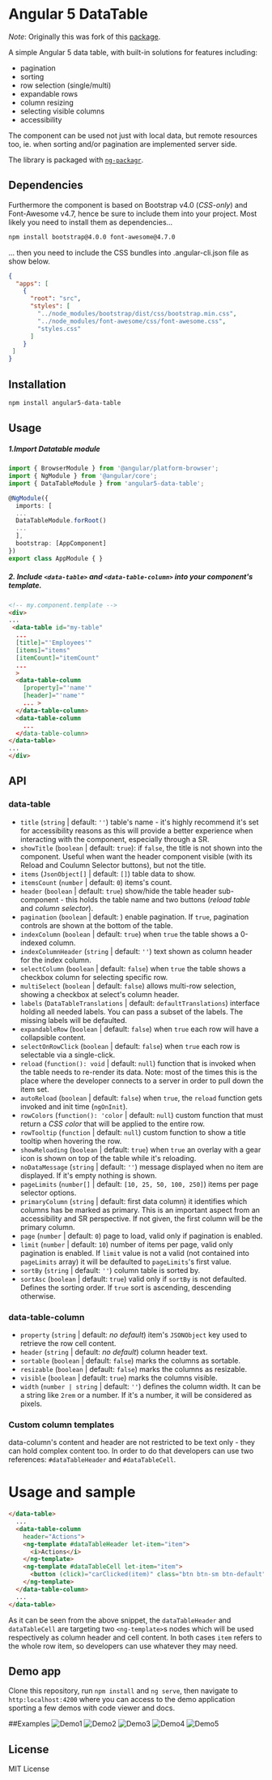 # Angular 5 DataTable

*Note*: Originally this was fork of this [package](https://github.com/MIt9/angular-4-data-table).

A simple Angular 5 data table, with built-in solutions for features including:
* pagination
* sorting
* row selection (single/multi)
* expandable rows
* column resizing
* selecting visible columns
* accessibility

The component can be used not just with local data, but remote resources too, ie. when sorting and/or pagination are implemented server side.

The library is packaged with [`ng-packagr`](https://github.com/dherges/ng-packagr).

## Dependencies
Furthermore the component is based on Bootstrap v4.0 (*CSS-only*) and Font-Awesome v4.7, hence be sure to include them into your project.
Most likely you need to install them as dependencies...

```bash 
npm install bootstrap@4.0.0 font-awesome@4.7.0
```
   
... then you need to include the CSS bundles into .angular-cli.json file as show below.
```json
{
  "apps": [
    {
      "root": "src",
      "styles": [
        "../node_modules/bootstrap/dist/css/bootstrap.min.css",
        "../node_modules/font-awesome/css/font-awesome.css",
        "styles.css"
      ]
    }
 ]
}
```

## Installation

```bash
npm install angular5-data-table
```

## Usage

##### 1.Import Datatable module
```ts
import { BrowserModule } from '@angular/platform-browser';
import { NgModule } from '@angular/core';
import { DataTableModule } from 'angular5-data-table';

@NgModule({
  imports: [
  ...
  DataTableModule.forRoot()
  ...
  ],
  bootstrap: [AppComponent]
})
export class AppModule { }
```
      
##### 2. Include `<data-table>` and `<data-table-column>` into your component's template.
```HTML
<!-- my.component.template -->
<div>
...
 <data-table id="my-table"
  ...
  [title]="'Employees'"
  [items]="items"
  [itemCount]="itemCount"
  ...
  >
  <data-table-column
    [property]="'name'"
    [header]="'name'"
    ... >
  </data-table-column>
  <data-table-column
    ...
  </data-table-column>
</data-table>
...
</div>
```

## API        

### data-table
* `title` (`string` | default: `''`) table's name - it's highly recommend it's set for accessibility reasons as this will provide a better experience when interacting with the component, especially through a SR.
* `showTitle` (`boolean` | default: `true`): if `false`, the title is not shown into the component. Useful when want the header component visible (with its Reload and Coulumn Selector buttons), but not the title.
* `items` (`JsonObject[]` | default: `[]`) table data to show.
* `itemsCount` (`number` | default: `0`) items's count.
* `header` (`boolean` | default: `true`) show/hide the table header sub-component - this holds the table name and two buttons (_reload table_ and _column selector_).
* `pagination` (`boolean` | default: ) enable pagination. If `true`, pagination controls are shown at the bottom of the table.
* `indexColumn` (`boolean` | default: `true`) when `true` the table shows a 0-indexed column.
* `indexColumnHeader` (`string` | default: `''`) text shown as column header for the index column.
* `selectColumn` (`boolean` | default: `false`) when `true` the table shows a checkbox column for selecting specific row.
* `multiSelect` (`boolean` | default: `false`) allows multi-row selection, showing a checkbox at select's column header.
* `labels` (`DataTableTranslations` | default: `defaultTranslations`) interface holding all needed labels. You can pass a subset of the labels. The missing labels will be defaulted.
* `expandableRow` (`boolean` | default: `false`) when `true` each row will have a collapsible content.
* `selectOnRowClick` (`boolean` | default: `false`) when `true` each row is selectable via a single-click.
* `reload` (`function(): void` | default: `null`) function that is invoked when the table needs to re-render its data. Note: most of the times this is the place where the developer connects to a server in order to pull down the item set.
* `autoReload`  (`boolean` | default: `false`) when `true`, the `reload` function gets invoked and init time (`ngOnInit`).
* `rowColors` (`function(): 'color` | default: `null`) custom function that must return a _CSS color_ that will be applied to the entire row.
* `rowTooltip` (`function` | default: `null`) custom function to show a title tooltip when hovering the row.
* `showReloading` (`boolean` | default: `true`) when `true` an overlay with a gear icon is shown on top of the table while it's reloading.
* `noDataMessage` (`string` | default: `''`) message displayed when no item are displayed. If it's empty nothing is shown.
* `pageLimits` (`number[]` | default: `[10, 25, 50, 100, 250]`) items per page selector options.
* `primaryColumn` (`string` | default: first data column) it identifies which columns has be marked as primary. This is an important aspect from an accessibility and SR perspective. If not given, the first column will be the primary column.
* `page` (`number` | default: `0`) page to load, valid only if pagination is enabled.
* `limit` (`number` | default: `10`) number of items per page, valid only pagination is enabled. If `limit` value is not a valid (not contained into `pageLimits` array) it will be defaulted to `pageLimits`'s first value. 
* `sortBy` (`string` | default: `''`) column table is sorted by.
* `sortAsc` (`boolean` | default: `true`) valid only if `sortBy` is not defaulted. Defines the sorting order. If `true` sort is ascending, descending otherwise.

### data-table-column
* `property` (`string` | default: _no default_) item's `JSONObject` key used to retrieve the row cell content.
* `header` (`string` | default: _no default_) column header text.
* `sortable` (`boolean` | default: `false`) marks the columns as sortable.
* `resizable` (`boolean` | default: `false`) marks the columns as resizable.
* `visible` (`boolean` | default: `true`) marks the columns visible.
* `width` (`number | string` | default: `''`) defines the column width. It can be a string like `2rem` or a number. If it's a number, it will be considered as pixels.

### Custom column templates
data-column's content and header are not restricted to be text only - they can hold complex content too. In order to do that developers can use two references: `#dataTableHeader` and `#dataTableCell`.

# Usage and sample
```html
</data-table>
  ...
  <data-table-column
    header="Actions">
    <ng-template #dataTableHeader let-item="item">
      <i>Actions</i>
    </ng-template>
    <ng-template #dataTableCell let-item="item">
      <button (click)="carClicked(item)" class="btn btn-sm btn-default">Buy</button>
    </ng-template>
  </data-table-column>
  ...
</data-table>
```
As it can be seen from the above snippet, the `dataTableHeader` and `dataTableCell` are targeting two `<ng-template>`s nodes which will be used respectively as column header and cell content. In both cases `item` refers to the whole row item, so developers can use whatever they may need.

## Demo app
Clone this repository, run `npm install` and `ng serve`, then navigate to `http:localhost:4200` where you can access to the demo application sporting a few demos with code viewer and docs.

##Examples
![Demo1](https://user-images.githubusercontent.com/4410485/39678176-ce90ecc6-517f-11e8-82fd-ec85162ccf80.png)
![Demo2](https://user-images.githubusercontent.com/4410485/39678189-fcd6a080-517f-11e8-8cca-6dd5395703b0.png)
![Demo3](https://user-images.githubusercontent.com/4410485/39678197-1513fed6-5180-11e8-8ad6-64c08c9689fa.png)
![Demo4](https://user-images.githubusercontent.com/4410485/39678201-29df8740-5180-11e8-80f5-68249311aa20.png)
![Demo5](https://user-images.githubusercontent.com/4410485/39678204-425001f6-5180-11e8-8b7d-1decacd406a6.png)

## License
MIT License
